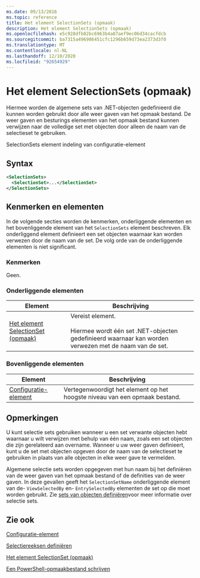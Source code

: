 ```yaml
---
ms.date: 09/13/2016
ms.topic: reference
title: Het element SelectionSets (opmaak)
description: Het element SelectionSets (opmaak)
ms.openlocfilehash: e5c928dfb82bc6963b4a87aef9ec06d34cacfdcb
ms.sourcegitcommit: ba7315a496986451cfc1296b659d73ea2373d3f0
ms.translationtype: MT
ms.contentlocale: nl-NL
ms.lasthandoff: 12/10/2020
ms.locfileid: "92654929"
---
```

# <a name="selectionsets-element-format"></a>Het element SelectionSets (opmaak)

Hiermee worden de algemene sets van .NET-objecten gedefinieerd die kunnen worden gebruikt door alle weer gaven van het opmaak bestand. De weer gaven en besturings elementen van het opmaak bestand kunnen verwijzen naar de volledige set met objecten door alleen de naam van de selectieset te gebruiken.

SelectionSets element indeling van configuratie-element

## <a name="syntax"></a>Syntax

```xml
<SelectionSets>
  <SelectionSet>...</SelectionSet>
</SelectionSets>
```

## <a name="attributes-and-elements"></a>Kenmerken en elementen

In de volgende secties worden de kenmerken, onderliggende elementen en het bovenliggende element van het `SelectionSets` element beschreven. Elk onderliggend element definieert een set objecten waarnaar kan worden verwezen door de naam van de set. De volg orde van de onderliggende elementen is niet significant.

### <a name="attributes"></a>Kenmerken

Geen.

### <a name="child-elements"></a>Onderliggende elementen

|Element|Beschrijving|
|-------------|-----------------|
|[Het element SelectionSet (opmaak)](./selectionset-element-format.md)|Vereist element.<br /><br /> Hiermee wordt één set .NET-objecten gedefinieerd waarnaar kan worden verwezen met de naam van de set.|

### <a name="parent-elements"></a>Bovenliggende elementen

|Element|Beschrijving|
|-------------|-----------------|
|[Configuratie-element](./configuration-element-format.md)|Vertegenwoordigt het element op het hoogste niveau van een opmaak bestand.|

## <a name="remarks"></a>Opmerkingen

U kunt selectie sets gebruiken wanneer u een set verwante objecten hebt waarnaar u wilt verwijzen met behulp van één naam, zoals een set objecten die zijn gerelateerd aan overname. Wanneer u uw weer gaven definieert, kunt u de set met objecten opgeven door de naam van de selectieset te gebruiken in plaats van alle objecten in elke weer gave te vermelden.

Algemene selectie sets worden opgegeven met hun naam bij het definiëren van de weer gaven van het opmaak bestand of de definities van de weer gaven. In deze gevallen geeft het `SelectionSetName` onderliggende element van de- `ViewSelectedBy` en- `EntrySelectedBy` elementen de set op die moet worden gebruikt. Zie [sets van objecten definiëren](./defining-selection-sets.md)voor meer informatie over selectie sets.

## <a name="see-also"></a>Zie ook

[Configuratie-element](./configuration-element-format.md)

[Selectiereeksen definiëren](./defining-selection-sets.md)

[Het element SelectionSet (opmaak)](./selectionset-element-format.md)

[Een PowerShell-opmaakbestand schrijven](./writing-a-powershell-formatting-file.md)
